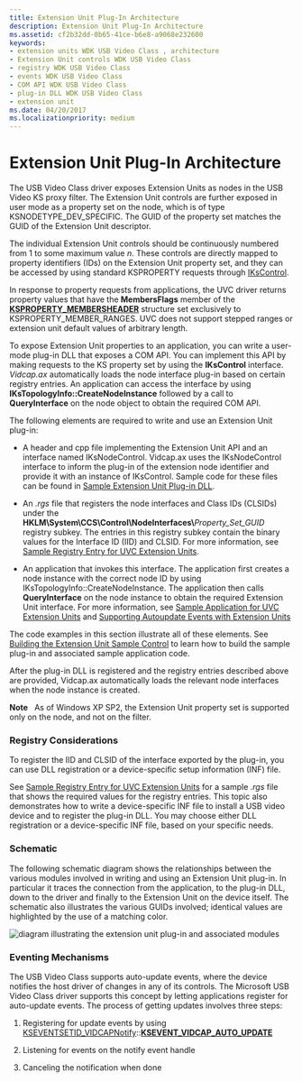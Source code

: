 ```yaml
---
title: Extension Unit Plug-In Architecture
description: Extension Unit Plug-In Architecture
ms.assetid: cf2b32dd-0b65-41ce-b6e8-a9068e232600
keywords:
- extension units WDK USB Video Class , architecture
- Extension Unit controls WDK USB Video Class
- registry WDK USB Video Class
- events WDK USB Video Class
- COM API WDK USB Video Class
- plug-in DLL WDK USB Video Class
- extension unit
ms.date: 04/20/2017
ms.localizationpriority: medium
---
```


# Extension Unit Plug-In Architecture


The USB Video Class driver exposes Extension Units as nodes in the USB Video KS proxy filter. The Extension Unit controls are further exposed in user mode as a property set on the node, which is of type KSNODETYPE\_DEV\_SPECIFIC. The GUID of the property set matches the GUID of the Extension Unit descriptor.

The individual Extension Unit controls should be continuously numbered from 1 to some maximum value *n*. These controls are directly mapped to property identifiers (IDs) on the Extension Unit property set, and they can be accessed by using standard KSPROPERTY requests through [IKsControl](https://docs.microsoft.com/windows-hardware/drivers/ddi/content/ksproxy/nn-ksproxy-ikscontrol).

In response to property requests from applications, the UVC driver returns property values that have the **MembersFlags** member of the [**KSPROPERTY\_MEMBERSHEADER**](https://docs.microsoft.com/windows-hardware/drivers/ddi/content/ks/ns-ks-ksproperty_membersheader) structure set exclusively to KSPROPERTY\_MEMBER\_RANGES. UVC does not support stepped ranges or extension unit default values of arbitrary length.

To expose Extension Unit properties to an application, you can write a user-mode plug-in DLL that exposes a COM API. You can implement this API by making requests to the KS property set by using the **IKsControl** interface. *Vidcap.ax* automatically loads the node interface plug-in based on certain registry entries. An application can access the interface by using **IKsTopologyInfo::CreateNodeInstance** followed by a call to **QueryInterface** on the node object to obtain the required COM API.

The following elements are required to write and use an Extension Unit plug-in:

- A header and cpp file implementing the Extension Unit API and an interface named IKsNodeControl. Vidcap.ax uses the IKsNodeControl interface to inform the plug-in of the extension node identifier and provide it with an instance of IKsControl. Sample code for these files can be found in [Sample Extension Unit Plug-in DLL](sample-extension-unit-plug-in-dll.md).

- An *.rgs* file that registers the node interfaces and Class IDs (CLSIDs) under the **HKLM\\System\\CCS\\Control\\NodeInterfaces\\**<em>Property\_Set\_GUID</em> registry subkey. The entries in this registry subkey contain the binary values for the Interface ID (IID) and CLSID. For more information, see [Sample Registry Entry for UVC Extension Units](sample-registry-entry-for-uvc-extension-units.md).

- An application that invokes this interface. The application first creates a node instance with the correct node ID by using IKsTopologyInfo::CreateNodeInstance. The application then calls **QueryInterface** on the node instance to obtain the required Extension Unit interface. For more information, see [Sample Application for UVC Extension Units](sample-application-for-uvc-extension-units.md) and [Supporting Autoupdate Events with Extension Units](supporting-autoupdate-events-with-extension-units.md)

The code examples in this section illustrate all of these elements. See [Building the Extension Unit Sample Control](building-the-extension-unit-sample-control.md) to learn how to build the sample plug-in and associated sample application code.

After the plug-in DLL is registered and the registry entries described above are provided, Vidcap.ax automatically loads the relevant node interfaces when the node instance is created.

**Note**   As of Windows XP SP2, the Extension Unit property set is supported only on the node, and not on the filter.

 

### Registry Considerations

To register the IID and CLSID of the interface exported by the plug-in, you can use DLL registration or a device-specific setup information (INF) file.

See [Sample Registry Entry for UVC Extension Units](sample-registry-entry-for-uvc-extension-units.md) for a sample *.rgs* file that shows the required values for the registry entries. This topic also demonstrates how to write a device-specific INF file to install a USB video device and to register the plug-in DLL. You may choose either DLL registration or a device-specific INF file, based on your specific needs.

### Schematic

The following schematic diagram shows the relationships between the various modules involved in writing and using an Extension Unit plug-in. In particular it traces the connection from the application, to the plug-in DLL, down to the driver and finally to the Extension Unit on the device itself. The schematic also illustrates the various GUIDs involved; identical values are highlighted by the use of a matching color.

![diagram illustrating the extension unit plug-in and associated modules](images/usbvidextension.gif)

### Eventing Mechanisms

The USB Video Class supports auto-update events, where the device notifies the host driver of changes in any of its controls. The Microsoft USB Video Class driver supports this concept by letting applications register for auto-update events. The process of getting updates involves three steps:

1.  Registering for update events by using [KSEVENTSETID\_VIDCAPNotify](https://docs.microsoft.com/windows-hardware/drivers/stream/kseventsetid-vidcapnotify)::[**KSEVENT\_VIDCAP\_AUTO\_UPDATE**](https://docs.microsoft.com/windows-hardware/drivers/stream/ksevent-vidcap-auto-update)

2.  Listening for events on the notify event handle

3.  Canceling the notification when done

 

 




